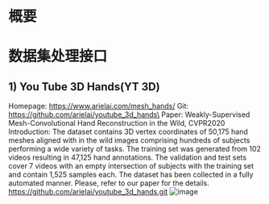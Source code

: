 # 概要
# 数据集处理接口
## 1) You Tube 3D Hands(YT 3D)
Homepage: https://www.arielai.com/mesh_hands/
Git: https://github.com/arielai/youtube_3d_hands\
Paper: Weakly-Supervised Mesh-Convolutional Hand Reconstruction in the Wild, CVPR2020
Introduction: 
The dataset contains 3D vertex coordinates of 50,175 hand meshes aligned with in the wild images comprising hundreds of subjects performing a wide variety of tasks.
The training set was generated from 102 videos resulting in 47,125 hand annotations. The validation and test sets cover 7 videos with an empty intersection of subjects with the training set and contain 1,525 samples each.
The dataset has been collected in a fully automated manner. Please, refer to our paper for the details.
https://github.com/arielai/youtube_3d_hands.git
![image]('./material/YT3D.png')


